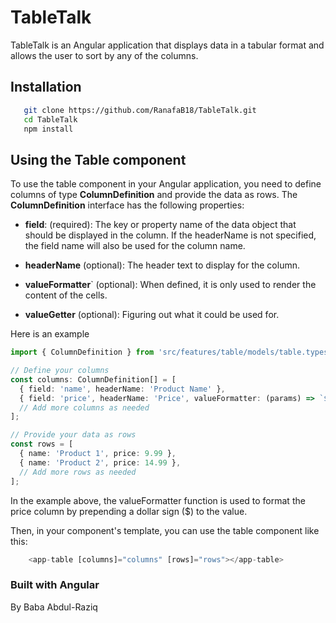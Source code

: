 # TableTalk

TableTalk is an Angular application that displays data in a tabular format and allows the user to sort by any of the columns.

## Installation
```bash
   git clone https://github.com/RanafaB18/TableTalk.git
   cd TableTalk
   npm install
```

## Using the Table component
To use the table component in your Angular application, you need to define columns of type 
**ColumnDefinition**
 and provide the data as rows. The 
**ColumnDefinition**
 interface has the following properties:
 * **field**: (required): The key or property name of the data object that should be displayed in the column. If the headerName is not specified, the field name will also be used for the column name.
* **headerName**
 (optional): The header text to display for the column.

* **valueFormatter**` (optional): When defined, it is only used to render the content of the cells.

* **valueGetter**
 (optional): Figuring out what it could be used for.

Here is an example
```typescript
import { ColumnDefinition } from 'src/features/table/models/table.types';

// Define your columns
const columns: ColumnDefinition[] = [
  { field: 'name', headerName: 'Product Name' },
  { field: 'price', headerName: 'Price', valueFormatter: (params) => `$${params.price}` },
  // Add more columns as needed
];

// Provide your data as rows
const rows = [
  { name: 'Product 1', price: 9.99 },
  { name: 'Product 2', price: 14.99 },
  // Add more rows as needed
];
```
In the example above, the 
valueFormatter function is used to format the 
price column by prepending a dollar sign ($) to the value.

Then, in your component's template, you can use the table component like this:
```typescript
    <app-table [columns]="columns" [rows]="rows"></app-table>
```

### Built with Angular
By Baba Abdul-Raziq